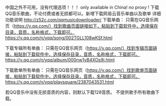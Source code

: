 
中国之外不可用，没有代理选项！！！
only available in China! no proxy !
下载QQ音乐歌曲，不论付费或者无损都可以。新增下载网易云音乐单曲以及歌单
详细功能说明 http://z52c.com/qqmusicdownloader/
下载单曲：
只需在QQ音乐网页（https://y.qq.com/）找到歌曲页面链接如下，粘贴到下载软件中，选择保存目录，音质，名称格式，下载即可。
https://y.qq.com/n/yqq/song/002TGLL108wKSf.html

下载专辑所有单曲：
只需在QQ音乐网页（https://y.qq.com/）找到专辑页面链接，粘贴到下载软件中，选择保存目录，音质，名称格式，下载即可。
https://y.qq.com/n/yqq/album/000nw1yB4XOs9j.html

下载歌单所有单曲：
只需在QQ音乐网页（https://y.qq.com/）找到歌单页面链接，粘贴到下载软件中，选择保存目录，音质，名称格式，下载即可。
https://y.qq.com/n/yqq/playsquare/2387043531.html



若QQ音乐中没有无损音质的内容，则默认下载128音质。
不提供歌手所有歌曲下载。
